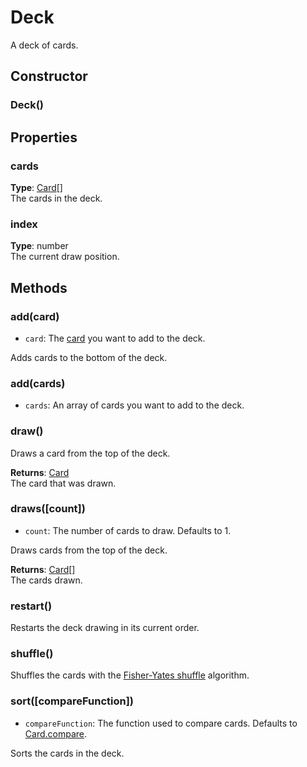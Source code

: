 # Deck

A deck of cards.

## Constructor

### Deck()

## Properties

### cards

**Type**: [Card]\[\]  
The cards in the deck.

### index

**Type**: number  
The current draw position.

## Methods

### add(card)

- `card`: The [card] you want to add to the deck.

Adds cards to the bottom of the deck.

### add(cards)

- `cards`: An array of cards you want to add to the deck.

### draw()

Draws a card from the top of the deck.

**Returns**: [Card]  
The card that was drawn.

### draws(\[count\])

- `count`: The number of cards to draw. Defaults to 1.

Draws cards from the top of the deck.

**Returns**: [Card]\[\]  
The cards drawn.

### restart()

Restarts the deck drawing in its current order.

### shuffle()

Shuffles the cards with the [Fisher-Yates shuffle](https://en.wikipedia.org/wiki/Fisher%E2%80%93Yates_shuffle) algorithm.

### sort(\[compareFunction\])

- `compareFunction`: The function used to compare cards. Defaults to [Card.compare].

Sorts the cards in the deck.

[Card]: Card.md#card
[Card.compare]: Card.md#comparea-b
